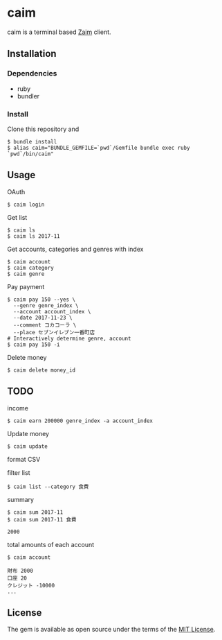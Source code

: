 # caim

caim is a terminal based [Zaim](https://zaim.net/) client.

## Installation

### Dependencies

- ruby
- bundler

### Install

Clone this repository and

    $ bundle install
    $ alias caim="BUNDLE_GEMFILE=`pwd`/Gemfile bundle exec ruby `pwd`/bin/caim"

## Usage

OAuth

    $ caim login

Get list

    $ caim ls
    $ caim ls 2017-11

Get accounts, categories and genres with index

    $ caim account
    $ caim category
    $ caim genre

Pay payment

```
$ caim pay 150 --yes \
  --genre genre_index \
  --account account_index \
  --date 2017-11-23 \
  --comment コカコーラ \
  --place セブンイレブン一番町店
# Interactively determine genre, account
$ caim pay 150 -i
```

Delete money

    $ caim delete money_id

## TODO

income

    $ caim earn 200000 genre_index -a account_index

Update money

    $ caim update

format CSV

filter list

    $ caim list --category 食費

summary

    $ caim sum 2017-11
    $ caim sum 2017-11 食費

    2000

total amounts of each account

    $ caim account

    財布 2000
    口座 20
    クレジット -10000
    ...



## License

The gem is available as open source under the terms of the [MIT License](https://opensource.org/licenses/MIT).
